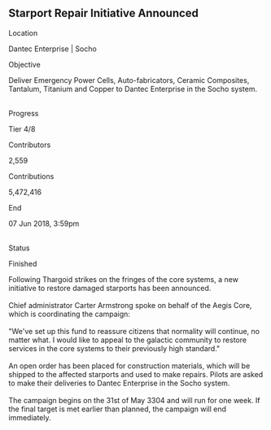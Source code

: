 ## Starport Repair Initiative Announced

Location

Dantec Enterprise \| Socho

Objective

Deliver Emergency Power Cells, Auto-fabricators, Ceramic Composites,
Tantalum, Titanium and Copper to Dantec Enterprise in the Socho system.

\
Progress

Tier 4/8

Contributors

2,559

Contributions

5,472,416

End

07 Jun 2018, 3:59pm

\
Status

Finished

Following Thargoid strikes on the fringes of the core systems, a new
initiative to restore damaged starports has been announced.\
\
Chief administrator Carter Armstrong spoke on behalf of the Aegis Core,
which is coordinating the campaign:\
\
\"We\'ve set up this fund to reassure citizens that normality will
continue, no matter what. I would like to appeal to the galactic
community to restore services in the core systems to their previously
high standard.\"\
\
An open order has been placed for construction materials, which will be
shipped to the affected starports and used to make repairs. Pilots are
asked to make their deliveries to Dantec Enterprise in the Socho
system.\
\
The campaign begins on the 31st of May 3304 and will run for one week.
If the final target is met earlier than planned, the campaign will end
immediately.
